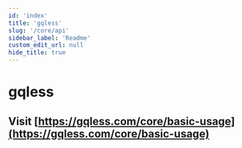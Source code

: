 ```yaml
---
id: 'index'
title: 'gqless'
slug: '/core/api'
sidebar_label: 'Readme'
custom_edit_url: null
hide_title: true
---
```


# gqless

## Visit [https://gqless.com/core/basic-usage](https://gqless.com/core/basic-usage)

